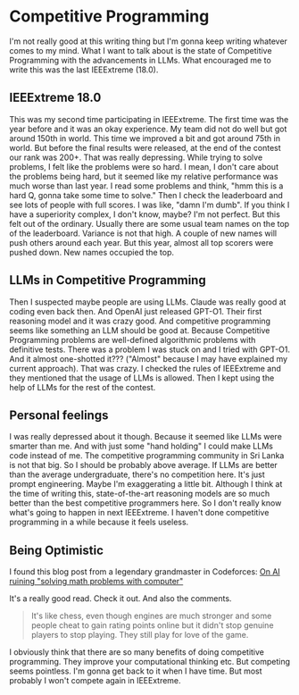 # Competitive Programming

I'm not really good at this writing thing but I'm gonna keep writing whatever comes to my mind. What I want to talk about is the state of Competitive Programming with the advancements in LLMs. What encouraged me to write this was the last IEEExtreme (18.0).

## IEEExtreme 18.0

This was my second time participating in IEEExtreme. The first time was the year before and it was an okay experience. My team did not do well but got around 150th in world. This time we improved a bit and got around 75th in world. But before the final results were released, at the end of the contest our rank was 200+. That was really depressing. While trying to solve problems, I felt like the problems were so hard. I mean, I don't care about the problems being hard, but it seemed like my relative performance was much worse than last year. I read some problems and think, "hmm this is a hard Q, gonna take some time to solve." Then I check the leaderboard and see lots of people with full scores. I was like, "damn I'm dumb". If you think I have a superiority complex, I don't know, maybe? I'm not perfect. But this felt out of the ordinary. Usually there are some usual team names on the top of the leaderboard. Variance is not that high. A couple of new names will push others around each year. But this year, almost all top scorers were pushed down. New names occupied the top.

## LLMs in Competitive Programming

Then I suspected maybe people are using LLMs. Claude was really good at coding even back then. And OpenAI just released GPT-O1. Their first reasoning model and it was crazy good. And competitive programming seems like something an LLM should be good at. Because Competitive Programming problems are well-defined algorithmic problems with definitive tests. There was a problem I was stuck on and I tried with GPT-O1. And it almost one-shotted it??? ("Almost" because I may have explained my current approach). That was crazy. I checked the rules of IEEExtreme and they mentioned that the usage of LLMs is allowed. Then I kept using the help of LLMs for the rest of the contest.

## Personal feelings

I was really depressed about it though. Because it seemed like LLMs were smarter than me. And with just some "hand holding" I could make LLMs code instead of me. The competitive programming community in Sri Lanka is not that big. So I should be probably above average. If LLMs are better than the average undergraduate, there's no competition here. It's just prompt engineering. Maybe I'm exaggerating a little bit. Although I think at the time of writing this, state-of-the-art reasoning models are so much better than the best competitive programmers here. So I don't really know what's going to happen in next IEEExtreme. I haven't done competitive programming in a while because it feels useless.

## Being Optimistic

I found this blog post from a legendary grandmaster in Codeforces: [On AI ruining "solving math problems with computer"](https://codeforces.com/blog/entry/133949)

It's a really good read. Check it out. And also the comments.

> It's like chess, even though engines are much stronger and some people cheat to gain rating points online but it didn't stop genuine players to stop playing. They still play for love of the game.

I obviously think that there are so many benefits of doing competitive programming. They improve your computational thinking etc. But competing seems pointless. I'm gonna get back to it when I have time. But most probably I won't compete again in IEEExtreme.
